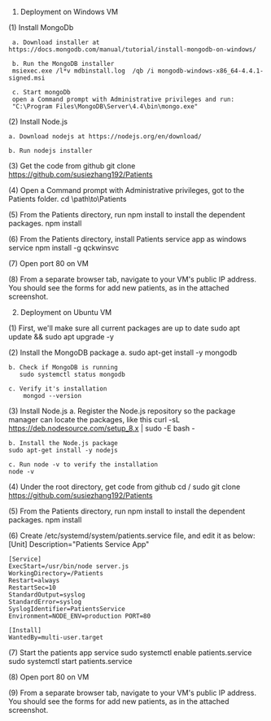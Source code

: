 1. Deployment on Windows VM
 
 (1) Install MongoDb
     
	 a. Download installer at https://docs.mongodb.com/manual/tutorial/install-mongodb-on-windows/
	 	 
	 b. Run the MongoDB installer
	 msiexec.exe /l*v mdbinstall.log  /qb /i mongodb-windows-x86_64-4.4.1-signed.msi
	 
	 c. Start mongoDb 
	 open a Command prompt with Administrative privileges and run:
	 "C:\Program Files\MongoDB\Server\4.4\bin\mongo.exe"
	 
(2) Install Node.js

    a. Download nodejs at https://nodejs.org/en/download/
	
	b. Run nodejs installer
	
(3) Get the code from github
    git clone https://github.com/susiezhang192/Patients

(4) Open a Command prompt with Administrative privileges, got to the Patients folder.
    cd \path\to\Patients
	
(5) From the Patients directory, run npm install to install the dependent packages.
    npm install
	
(6) From the Patients directory, install Patients service app as windows service
    npm install -g qckwinsvc

(7) Open port 80 on VM	

(8) From a separate browser tab, navigate to your VM's public IP address.
    You should see the forms for add new patients, as in the attached screenshot.


2. Deployment on Ubuntu VM
 
(1) First, we'll make sure all current packages are up to date
	 sudo apt update && sudo apt upgrade -y
	
(2) Install the MongoDB package
    a. sudo apt-get install -y mongodb

	b. Check if MongoDB is running
	   sudo systemctl status mongodb

	c. Verify it's installation
		mongod --version

(3) Install Node.js
    a. Register the Node.js repository so the package manager can locate the packages, like this
	curl -sL https://deb.nodesource.com/setup_8.x | sudo -E bash -

	b. Install the Node.js package
	sudo apt-get install -y nodejs

	c. Run node -v to verify the installation
	node -v

(4) Under the root directory, get code from github
	cd /
    sudo git clone https://github.com/susiezhang192/Patients

(5) From the Patients directory, run npm install to install the dependent packages.
    npm install

(6) Create /etc/systemd/system/patients.service file, and edit it as below:
	[Unit]
	Description="Patients Service App"

	[Service]
	ExecStart=/usr/bin/node server.js
	WorkingDirectory=/Patients
	Restart=always
	RestartSec=10
	StandardOutput=syslog
	StandardError=syslog
	SyslogIdentifier=PatientsService
	Environment=NODE_ENV=production PORT=80

	[Install]
	WantedBy=multi-user.target

(7) Start the patients app service
	sudo systemctl enable patients.service
	sudo systemctl start patients.service

(8) Open port 80 on VM	

(9) From a separate browser tab, navigate to your VM's public IP address.
    You should see the forms for add new patients, as in the attached screenshot.

	

   